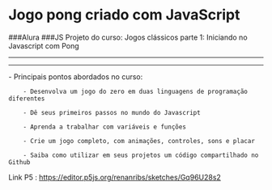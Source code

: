 # Jogo pong criado com JavaScript
 ###Alura 
 ###JS
Projeto do curso:  Jogos clássicos parte 1: Iniciando no Javascript com Pong
<hr>

<hr>
- Principais pontos abordados no curso: 
					
		- Desenvolva um jogo do zero em duas linguagens de programação diferentes
						
		- Dê seus primeiros passos no mundo do Javascript

		- Aprenda a trabalhar com variáveis e funções

		- Crie um jogo completo, com animações, controles, sons e placar

		- Saiba como utilizar em seus projetos um código compartilhado no Github

Link P5 : https://editor.p5js.org/renanribs/sketches/Gq96U28s2
